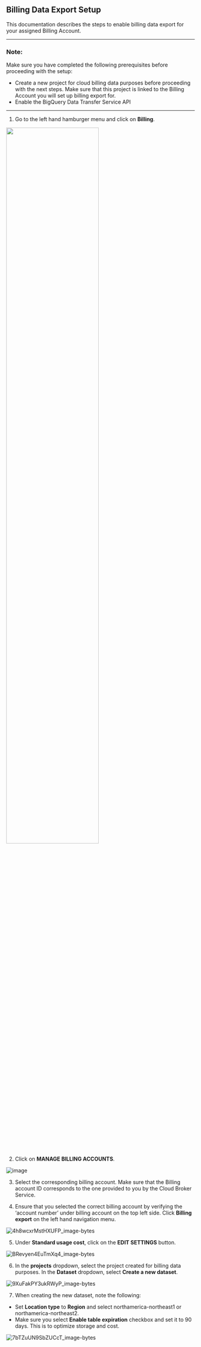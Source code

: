 ## Billing Data Export Setup
This documentation describes the steps to enable billing data export for your assigned Billing Account.

___
### Note:
Make sure you have completed the following prerequisites before proceeding with the setup:
* Create a new project for cloud billing data purposes before proceeding with the next steps. Make sure that this project is linked to the Billing Account you will set up billing export for.
* Enable the BigQuery Data Transfer Service API
___

1. Go to the left hand hamburger menu and click on **Billing**.

<img src="https://user-images.githubusercontent.com/100731969/222251566-47e0458e-5796-4fc4-85ff-291c9088557a.png" width=70% height=70% margin-left=auto>

2. Click on **MANAGE BILLING ACCOUNTS**.

![image](https://user-images.githubusercontent.com/100731969/222252516-116b9320-6c33-4746-9742-dca59492f301.png)

3. Select the corresponding billing account. Make sure that the Billing account ID corresponds to the one provided to you by the Cloud Broker Service.

4. Ensure that you selected the correct billing account by verifying the ‘account number’ under billing account on the top left side. Click **Billing export** on the left hand navigation menu.

![4h8wcxrMstHXUFP_image-bytes](https://user-images.githubusercontent.com/100731969/222263715-d49d2e4e-4584-467b-a26d-10e7ec6d8244.png)

5. Under **Standard usage cost**, click on the **EDIT SETTINGS** button.

![BRevyen4EuTmXq4_image-bytes](https://user-images.githubusercontent.com/100731969/222263842-792b689d-3e89-43c2-bd18-0c2cae0ce796.png)

6. In the **projects** dropdown, select the project created for billing data purposes. In the **Dataset** dropdown, select **Create a new dataset**.

![9XuFakPY3ukRWyP_image-bytes](https://user-images.githubusercontent.com/100731969/222263904-7f8d6897-bdf5-442b-aa22-a88b7bc635e7.png)

7. When creating the new dataset, note the following:
* Set **Location type** to **Region** and select northamerica-northeast1 or northamerica-northeast2.
* Make sure you select **Enable table expiration** checkbox and set it to 90 days. This is to optimize storage and cost.

![7bTZuUN9SbZUCcT_image-bytes](https://user-images.githubusercontent.com/100731969/222264803-95307439-fb98-4570-8369-280f7b224e78.png)

